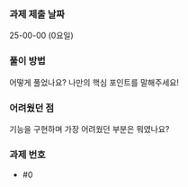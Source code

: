 ### 과제 제출 날짜

25-00-00 (0요일)

### 풀이 방법

어떻게 풀었나요? 나만의 핵심 포인트를 말해주세요!

### 어려웠던 점

기능을 구현하며 가장 어려웠던 부분은 뭐였나요?

### 과제 번호

- #0
